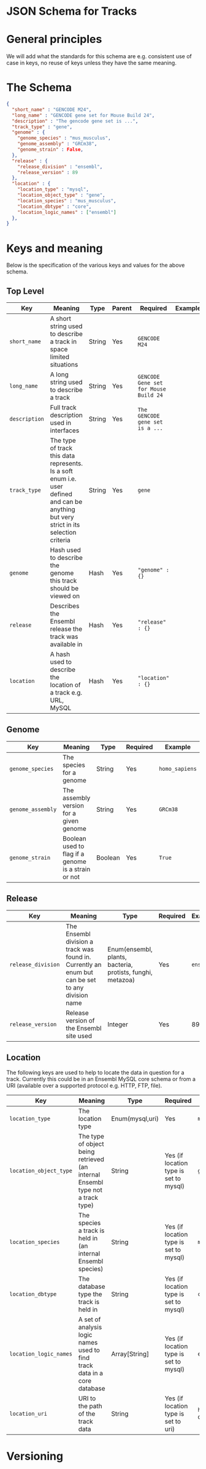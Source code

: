# JSON Schema for Tracks

# General principles

We will add what the standards for this schema are e.g. consistent use of case in keys, no reuse of keys unless they have the same meaning.

# The Schema

```json
{
  "short_name" : "GENCODE M24",
  "long_name" : "GENCODE gene set for Mouse Build 24",
  "description" : "The gencode gene set is ...",
  "track_type" : "gene",
  "genome" : {
    "genome_species" : "mus_musculus",
    "genome_assembly" : "GRCm38",
    "genome_strain" : False,
  },
  "release" : {
    "release_division" : "ensembl",
    "release_version" : 89
  },
  "location" : {
    "location_type" : "mysql",
    "location_object_type" : "gene",
    "location_species" : "mus_musculus",
    "location_dbtype" : "core",
    "location_logic_names" : ["ensembl"]
  },
}
```

# Keys and meaning

Below is the specification of the various keys and values for the above schema.

## Top Level

|Key|Meaning|Type|Parent|Required|Example|
----|-------|----|------|--------|-------|
| `short_name` | A short string used to describe a track in space limited situations  | String | Yes | `GENCODE M24`|
| `long_name` | A long string used to describe a track  | String | Yes | `GENCODE Gene set for Mouse Build 24`|
| `description` | Full track description used in interfaces | String | Yes | `The GENCODE gene set is a ...`|
| `track_type` | The type of track this data represents. Is a soft enum i.e. user defined and can be anything but very strict in its selection criteria | String | Yes | `gene`|
| `genome` | Hash used to describe the genome this track should be viewed on | Hash | Yes | `"genome" : {} `|
| `release` | Describes the Ensembl release the track was available in | Hash | Yes | `"release" : {} `|
| `location` | A hash used to describe the location of a track e.g. URL, MySQL | Hash | Yes | `"location" : {} `|

## Genome

|Key|Meaning|Type|Required|Example|
----|-------|----|--------|-------|
| `genome_species` | The species for a genome | String | Yes | `homo_sapiens`|
| `genome_assembly` | The assembly version for a given genome | String | Yes | `GRCm38`|
| `genome_strain` | Boolean used to flag if a genome is a strain or not | Boolean | Yes | `True`|

## Release

|Key|Meaning|Type|Required|Example|
----|-------|----|--------|-------|
| `release_division` | The Ensembl division a track was found in. Currently an enum but can be set to any division name | Enum(ensembl, plants, bacteria, protists, funghi, metazoa) | Yes | `ensembl` |
| `release_version` | Release version of the Ensembl site used | Integer | Yes | 89 |

## Location

The following keys are used to help to locate the data in question for a track. Currently this could be in an Ensembl MySQL core schema or from a URI (available over a supported protocol e.g. HTTP, FTP, file).

|Key|Meaning|Type|Required|Example|
----|-------|----|--------|-------|
| `location_type` | The location type | Enum(mysql,uri) | Yes | `mysql` |
| `location_object_type` | The type of object being retrieved (an internal Ensembl type not a track type) | String | Yes (if location type is set to mysql) | `gene`|
| `location_species` | The species a track is held in (an internal Ensembl species) | String | Yes (if location type is set to mysql) | `mus_musuculus`|
| `location_dbtype` | The database type the track is held in | String | Yes (if location type is set to mysql) | `core`|
| `location_logic_names` | A set of analysis logic names used to find track data in a core database | Array[String] | Yes (if location type is set to mysql) | `ensembl`|
| `location_uri` | URI to the path of the track data | String | Yes (if location type is set to uri) | `http://www.ebi.ac.uk/~ayates/example_big_files/Homo_sapiens.GRCh37.constrained_element.bb` or `file:///path/to/file/Homo_sapiens.GRCh37.constrained_element.bb` |

# Versioning

